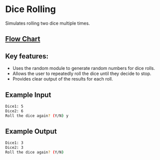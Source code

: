 # Dice Rolling
Simulates rolling two dice multiple times.

## [Flow Chart](https://github.com/basmajou/python-fundamentals-projects/blob/main/assets/dice-rolling-flowchart.pdf)

## Key features:
- Uses the random module to generate random numbers for dice rolls.
- Allows the user to repeatedly roll the dice until they decide to stop.
- Provides clear output of the results for each roll.

## Example Input 
```bash
Dice1: 5
Dice2: 6
Roll the dice again? (Y/N) y
```
## Example Output 

```bash
Dice1: 3
Dice2: 3
Roll the dice again? (Y/N) 
```
